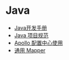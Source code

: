 # Java

- [Java开发手册](../standard/)
- [Java 项目规范](../CodeGuide.md#java-项目规范)
- [Apollo 配置中心使用](./ApolloUsage.md)
- [通用 Mapper](./TkMapper.md)

